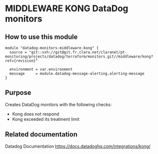 # MIDDLEWARE KONG DataDog monitors

## How to use this module

```
module "datadog-monitors-middleware-kong" {
  source = "git::ssh://git@git.fr.clara.net/claranet/pt-monitoring/projects/datadog/terraform/monitors.git//middleware/kong?ref={revision}"

  environment = var.environment
  message     = module.datadog-message-alerting.alerting-message
}

```

## Purpose

Creates DataDog monitors with the following checks:

- Kong does not respond
- Kong exceeded its treatment limit


## Related documentation

Datadog Documentation https://docs.datadoghq.com/integrations/kong/

